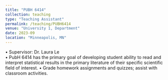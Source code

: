 ```yaml
---
title: "PUBH 6414"
collection: teaching
type: "Teaching Assistant"
permalink: /teaching/PUBH6414
venue: "University 1, Department"
date: 2023-09
location: "Minneapolis, MN"
---
```


• Supervisor: Dr. Laura Le \
• PubH 6414 has the primary goal of developing student ability to read and interpret statistical results in the primary literature of their specific scientific field of interest.
• Grade homework assignments and quizzes; assist with classroom activities.
